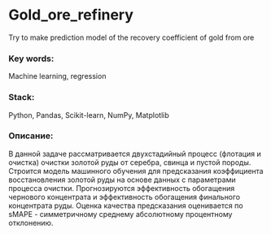 # Gold_ore_refinery
Try to make prediction model of the recovery coefficient of gold from ore

### Key words:
Machine learning, regression

### Stack:
Python, Pandas, Scikit-learn, NumPy, Matplotlib

### Описание:

В данной задаче рассматривается двухстадийный процесс (флотация и очистка) очистки золотой руды от серебра, свинца и пустой породы.
Строится модель машинного обучения для предсказания коэффициента восстановления золотой руды на основе данных с параметрами процесса очистки.
Прогнозируются эффективность обогащения чернового концентрата и эффективность обогащения финального концентрата руды. Оценка качества предсказания оценивается по sMAPE - симметричному среднему абсолютному процентному отклонению.
